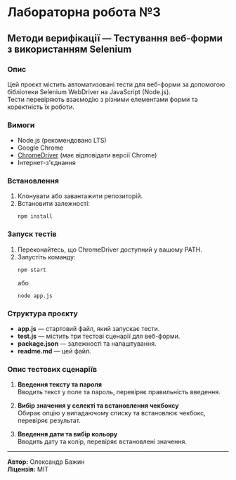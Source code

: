# Лабораторна робота №3  
## Методи верифікації — Тестування веб-форми з використанням Selenium

### Опис

Цей проєкт містить автоматизовані тести для веб-форми за допомогою бібліотеки Selenium WebDriver на JavaScript (Node.js).  
Тести перевіряють взаємодію з різними елементами форми та коректність їх роботи.

### Вимоги

- Node.js (рекомендовано LTS)
- Google Chrome
- [ChromeDriver](https://chromedriver.chromium.org/downloads) (має відповідати версії Chrome)
- Інтернет-з'єднання

### Встановлення

1. Клонувати або завантажити репозиторій.
2. Встановити залежності:
   ```
   npm install
   ```

### Запуск тестів

1. Переконайтесь, що ChromeDriver доступний у вашому PATH.
2. Запустіть команду:
   ```
   npm start
   ```
   або
   ```
   node app.js
   ```

### Структура проєкту

- **app.js** — стартовий файл, який запускає тести.
- **test.js** — містить три тестові сценарії для веб-форми.
- **package.json** — залежності та налаштування.
- **readme.md** — цей файл.

### Опис тестових сценаріїв

1. **Введення тексту та пароля**  
   Вводить текст у поле та пароль, перевіряє правильність введення.

2. **Вибір значення у селекті та встановлення чекбоксу**  
   Обирає опцію у випадаючому списку та встановлює чекбокс, перевіряє результат.

3. **Введення дати та вибір кольору**  
   Вводить дату та колір, перевіряє встановлені значення.

---

**Автор:** Олександр Бажин  
**Ліцензія:** MIT